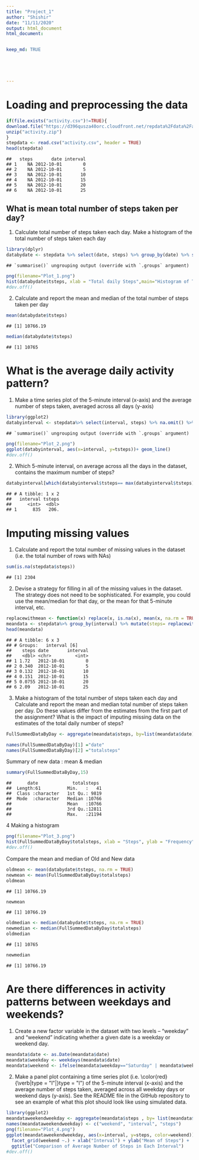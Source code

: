 ```yaml
---
title: "Project_1"
author: "Shishir"
date: "11/11/2020"
output: html_document
html_document:


keep_md: TRUE





---
```

# Loading and preprocessing the data


```r
if(file.exists("activity.csv")!=TRUE){
download.file("https://d396qusza40orc.cloudfront.net/repdata%2Fdata%2Factivity.zip", destfile = "activity.zip", mode="wb")
unzip("activity.zip")
}
stepdata <- read.csv("activity.csv", header = TRUE)
head(stepdata)
```

```
##   steps       date interval
## 1    NA 2012-10-01        0
## 2    NA 2012-10-01        5
## 3    NA 2012-10-01       10
## 4    NA 2012-10-01       15
## 5    NA 2012-10-01       20
## 6    NA 2012-10-01       25
```
## What is mean total number of steps taken per day?
  1. Calculate total number of steps taken each day. Make a histogram of the total number of steps taken each day

```r
library(dplyr)
databydate <- stepdata %>% select(date, steps) %>% group_by(date) %>% summarize(tsteps= sum(steps)) %>%na.omit()
```

```
## `summarise()` ungrouping output (override with `.groups` argument)
```

```r
png(filename="Plot_1.png")
hist(databydate$tsteps, xlab = "Total daily Steps",main="Histogram of Total Steps by day", breaks = 20)
#dev.off()
```

  2. Calculate and report the mean and median of the total number of steps taken per day


```r
mean(databydate$tsteps)
```

```
## [1] 10766.19
```

```r
median(databydate$tsteps)
```

```
## [1] 10765
```
# What is the average daily activity pattern?
  1. Make a time series plot of the 5-minute interval (x-axis) and the average number of steps taken, averaged across all days (y-axis)

```r
library(ggplot2)
databyinterval <- stepdata%>% select(interval, steps) %>% na.omit() %>% group_by(interval) %>% summarize(tsteps= mean(steps)) 
```

```
## `summarise()` ungrouping output (override with `.groups` argument)
```

```r
png(filename="Plot_2.png")
ggplot(databyinterval, aes(x=interval, y=tsteps))+ geom_line()
#dev.off()
```

  2. Which 5-minute interval, on average across all the days in the dataset, contains the maximum number of steps?

```r
databyinterval[which(databyinterval$tsteps== max(databyinterval$tsteps)),]
```

```
## # A tibble: 1 x 2
##   interval tsteps
##      <int>  <dbl>
## 1      835   206.
```

# Imputing missing values
  1. Calculate and report the total number of missing values in the dataset (i.e. the total number of rows with NAs)

```r
sum(is.na(stepdata$steps))
```

```
## [1] 2304
```

  2. Devise a strategy for filling in all of the missing values in the dataset. The strategy does not need to be sophisticated. For example, you could use the mean/median for that day, or the mean for that 5-minute interval, etc.

```r
replacewithmean <- function(x) replace(x, is.na(x), mean(x, na.rm = TRUE))
meandata <- stepdata%>% group_by(interval) %>% mutate(steps= replacewithmean(steps))
head(meandata)
```

```
## # A tibble: 6 x 3
## # Groups:   interval [6]
##    steps date       interval
##    <dbl> <chr>         <int>
## 1 1.72   2012-10-01        0
## 2 0.340  2012-10-01        5
## 3 0.132  2012-10-01       10
## 4 0.151  2012-10-01       15
## 5 0.0755 2012-10-01       20
## 6 2.09   2012-10-01       25
```

  3. Make a histogram of the total number of steps taken each day and Calculate and report the mean and median total number of steps taken per day. Do these values differ from the estimates from the first part of the assignment? What is the impact of imputing missing data on the estimates of the total daily number of steps?

```r
FullSummedDataByDay <- aggregate(meandata$steps, by=list(meandata$date), sum)

names(FullSummedDataByDay)[1] ="date"
names(FullSummedDataByDay)[2] ="totalsteps"
```
Summary of new data : mean & median

```r
summary(FullSummedDataByDay,15)
```

```
##      date             totalsteps   
##  Length:61          Min.   :   41  
##  Class :character   1st Qu.: 9819  
##  Mode  :character   Median :10766  
##                     Mean   :10766  
##                     3rd Qu.:12811  
##                     Max.   :21194
```

4 Making a histogram

```r
png(filename="Plot_3.png")
hist(FullSummedDataByDay$totalsteps, xlab = "Steps", ylab = "Frequency", main = "Total Daily Steps", breaks = 20)
#dev.off()
```

Compare the mean and median of Old and New data

```r
oldmean <- mean(databydate$tsteps, na.rm = TRUE)
newmean <- mean(FullSummedDataByDay$totalsteps)
oldmean
```

```
## [1] 10766.19
```


```r
newmean
```

```
## [1] 10766.19
```

```r
oldmedian <- median(databydate$tsteps, na.rm = TRUE)
newmedian <- median(FullSummedDataByDay$totalsteps)
oldmedian
```

```
## [1] 10765
```

```r
newmedian
```

```
## [1] 10766.19
```

# Are there differences in activity patterns between weekdays and weekends?
  1. Create a new factor variable in the dataset with two levels – “weekday” and “weekend” indicating whether a given date is a weekday or weekend day.

```r
meandata$date <- as.Date(meandata$date)
meandata$weekday <- weekdays(meandata$date)
meandata$weekend <- ifelse(meandata$weekday=="Saturday" | meandata$weekday=="Sunday", "Weekend", "Weekday" )
```
  2. Make a panel plot containing a time series plot (i.e. \color{red}{\verb|type = "l"|}type = "l") of the 5-minute interval (x-axis) and the average number of steps taken, averaged across all weekday days or weekend days (y-axis). See the README file in the GitHub repository to see an example of what this plot should look like using simulated data.

```r
library(ggplot2)
meandataweekendweekday <- aggregate(meandata$steps , by= list(meandata$weekend, meandata$interval), na.omit(mean))
names(meandataweekendweekday) <- c("weekend", "interval", "steps")
png(filename="Plot_4.png")
ggplot(meandataweekendweekday, aes(x=interval, y=steps, color=weekend)) + geom_line()+
  facet_grid(weekend ~.) + xlab("Interval") + ylab("Mean of Steps") +
  ggtitle("Comparison of Average Number of Steps in Each Interval")
#dev.off()
```

